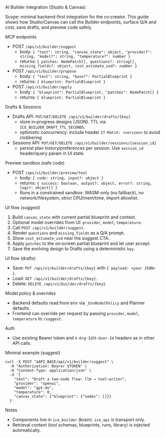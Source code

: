 AI Builder integration (Studio & Canvas)

Scope: minimal backend-first integration for the co‑creator. This guide shows how Studio/Canvas can call the Builder endpoints, surface Q/A and cost, save drafts, and preview code safely.

MCP endpoints
- POST `/api/v1/builder/suggest`
  - body: `{ "text": string, "canvas_state": object, "provider?": string, "model?": string, "temperature?": number }`
  - returns: `{ patches: NodePatch[], questions?: string[], missing_fields?: object, cost_estimate_usd?: number }`
- POST `/api/v1/builder/propose`
  - body: `{ "text": string, "base?": PartialBlueprint }`
  - returns: `{ blueprint: PartialBlueprint }`
- POST `/api/v1/builder/apply`
  - body: `{ "blueprint": PartialBlueprint, "patches": NodePatch[] }`
  - returns: `{ blueprint: PartialBlueprint }`

Drafts & Sessions
- Drafts API: `PUT/GET/DELETE /api/v1/builder/drafts/{key}`
  - store in‑progress designs (JSON). TTL via `ICE_BUILDER_DRAFT_TTL_SECONDS`.
  - optimistic concurrency: include header `If-Match: <version>` to avoid clobbering
- Sessions API: `PUT/GET/DELETE /api/v1/builder/sessions/{session_id}`
  - persist plan history/preferences per session. Use `session_id` header/query param in UI state.

Preview sandbox (safe code)
- POST `/api/v1/builder/preview/tool`
  - body: `{ code: string, input?: object }`
  - returns: `{ success: boolean, output?: object, error?: string, logs?: object[] }`
  - Runs in a constrained sandbox: WASM-only (no fallback), no network/filesystem, strict CPU/mem/time, import allowlist.

UI flow (suggest)
1. Build `canvas_state` with current partial blueprint and context.
2. Optional model overrides from UI: `provider`, `model`, `temperature`.
3. Call `POST /api/v1/builder/suggest`.
4. Render `questions` and `missing_fields` as a Q/A prompt.
5. Show `cost_estimate_usd` near the suggest CTA.
6. Apply `patches` to the on‑screen partial blueprint and let user accept.
7. Save the evolving design to Drafts using a deterministic `key`.

UI flow (drafts)
- Save: `PUT /api/v1/builder/drafts/{key}` with `{ payload: <your JSON> }`.
- Load: `GET /api/v1/builder/drafts/{key}`.
- Delete: `DELETE /api/v1/builder/drafts/{key}`.

Model policy & overrides
- Backend defaults read from env via `_EnvModelPolicy` and Planner defaults.
- Frontend can override per request by passing `provider`, `model`, `temperature` to `/suggest`.

Auth
- Use existing Bearer token and `X-Org-Id`/`X-User-Id` headers as in other API calls.

Minimal example (suggest)
```
curl -X POST "$API_BASE/api/v1/builder/suggest" \
  -H "Authorization: Bearer $TOKEN" \
  -H "Content-Type: application/json" \
  -d '{
    "text": "Draft a two-node flow: llm → tool:writer",
    "provider": "openai",
    "model": "gpt-4o",
    "temperature": 0,
    "canvas_state": {"blueprint": {"nodes": []}}
  }'
```

Notes
- Components live in `ice_builder` (brain). `ice_api` is transport only.
- Retrieval context (tool schemas, blueprints, runs, library) is injected automatically.
